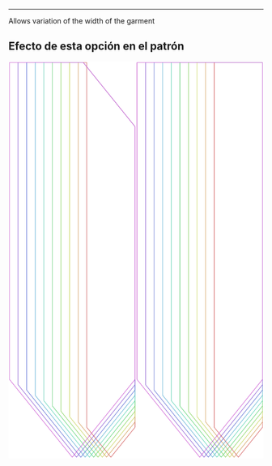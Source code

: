---

Allows variation of the width of the garment


## Efecto de esta opción en el patrón
![Esta imagen muestra el efecto de esta opción superponiendo varias variantes que tienen un valor diferente para esta opción](walburga_widthbonus_sample.svg "Efecto de esta opción en el patrón")